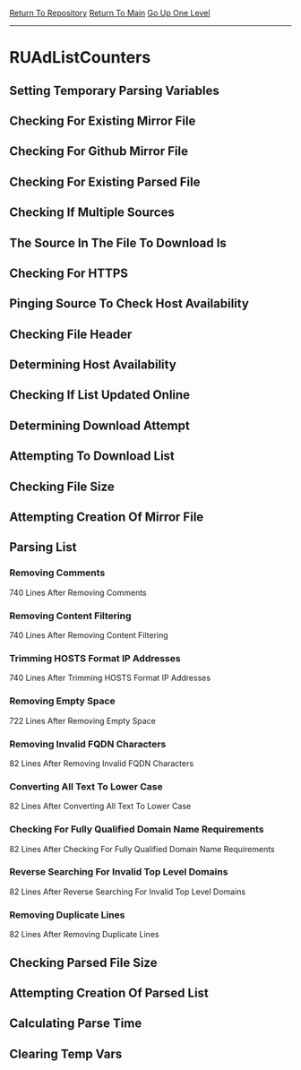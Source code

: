 [Return To Repository](https://github.com/deathbybandaid/piholeparser/)
[Return To Main](https://github.com/deathbybandaid/piholeparser/blob/master/RecentRunLogs/Mainlog.md)
[Go Up One Level](https://github.com/deathbybandaid/piholeparser/blob/master/RecentRunLogs/TopLevelScripts/30-Processing-External-Blacklists.md)
____________________________________
# RUAdListCounters
## Setting Temporary Parsing Variables
## Checking For Existing Mirror File
## Checking For Github Mirror File
## Checking For Existing Parsed File
## Checking If Multiple Sources
## The Source In The File To Download Is
## Checking For HTTPS
## Pinging Source To Check Host Availability
## Checking File Header
## Determining Host Availability
## Checking If List Updated Online
## Determining Download Attempt
## Attempting To Download List
## Checking File Size
## Attempting Creation Of Mirror File
## Parsing List
### Removing Comments
740 Lines After Removing Comments
### Removing Content Filtering
740 Lines After Removing Content Filtering
### Trimming HOSTS Format IP Addresses
740 Lines After Trimming HOSTS Format IP Addresses
### Removing Empty Space
722 Lines After Removing Empty Space
### Removing Invalid FQDN Characters
82 Lines After Removing Invalid FQDN Characters
### Converting All Text To Lower Case
82 Lines After Converting All Text To Lower Case
### Checking For Fully Qualified Domain Name Requirements
82 Lines After Checking For Fully Qualified Domain Name Requirements
### Reverse Searching For Invalid Top Level Domains
82 Lines After Reverse Searching For Invalid Top Level Domains
### Removing Duplicate Lines
82 Lines After Removing Duplicate Lines
## Checking Parsed File Size
## Attempting Creation Of Parsed List
## Calculating Parse Time
## Clearing Temp Vars
